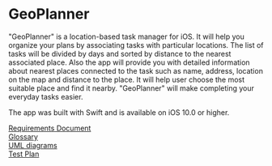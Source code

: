 # GeoPlanner
"GeoPlanner" is a location-based task manager for iOS. It will help you organize your plans by associating tasks with particular locations. The list of tasks will be divided by days and sorted by distance to the nearest associated place. Also the app will provide you with detailed information about nearest places connected to the task such as name, address, location on the map and distance to the place. It will help user choose the most suitable place and find it nearby. "GeoPlanner" will make completing your everyday tasks easier.

The app was built with Swift and is available on iOS 10.0 or higher.

[Requirements Document](https://github.com/polinadulko/GeoPlanner/blob/master/Documents/Requirements.md)  
[Glossary](https://github.com/polinadulko/GeoPlanner/blob/master/Glossary.md)  
[UML diagrams](https://github.com/polinadulko/GeoPlanner/tree/master/Diagrams)  
[Test Plan](https://github.com/polinadulko/GeoPlanner/blob/master/Documents/TestPlan.md)
